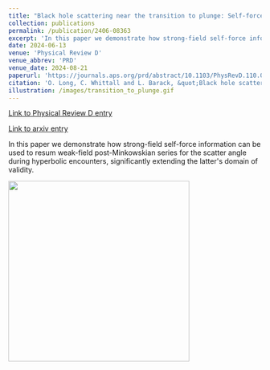 ```yaml
---
title: "Black hole scattering near the transition to plunge: Self-force and resummation of post-Minkowskian theory"
collection: publications
permalink: /publication/2406-08363
excerpt: 'In this paper we demonstrate how strong-field self-force information can be used to resum weak-field post-Minkowskian series for the scatter angle during hyperbolic encounters, significantly extending the latter&apos;s domain of validity.'
date: 2024-06-13
venue: 'Physical Review D'
venue_abbrev: 'PRD'
venue_date: 2024-08-21
paperurl: 'https://journals.aps.org/prd/abstract/10.1103/PhysRevD.110.044039'
citation: 'O. Long, C. Whittall and L. Barack, &quot;Black hole scattering near the transition to plunge: Self-force and resummation of post-Minkowskian theory&quot;, Phys. Rev. D 110, 044039 (2024), arXiv:2406.08363'
illustration: /images/transition_to_plunge.gif
---
```

<head>
<style>
img {
 padding-right: 20px; 
}
 </style>
</head>

<a href='https://journals.aps.org/prd/abstract/10.1103/PhysRevD.110.044039'>Link to Physical Review D entry</a>


<a href='https://arxiv.org/abs/2406.08363'>Link to arxiv entry</a>

In this paper we demonstrate how strong-field self-force information can be used to resum weak-field post-Minkowskian series for the scatter angle during hyperbolic encounters, significantly extending the latter&apos;s domain of validity.

<div>
<image style="float:left" width="360" height="360" src="/images/transition_to_plunge.gif" />
</div>
